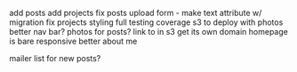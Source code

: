 add posts
add projects
fix posts upload form - make text attribute w/ migration
fix projects styling
full testing coverage
s3 to deploy with photos
better nav bar?
photos for posts? link to in s3
get its own domain
homepage is bare
responsive
better about me

mailer list for new posts?
